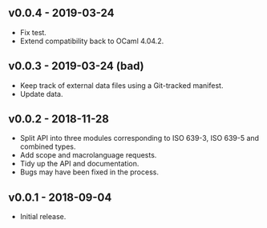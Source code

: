 ## v0.0.4 - 2019-03-24

- Fix test.
- Extend compatibility back to OCaml 4.04.2.

## v0.0.3 - 2019-03-24 (bad)

- Keep track of external data files using a Git-tracked manifest.
- Update data.

## v0.0.2 - 2018-11-28

- Split API into three modules corresponding to ISO 639-3, ISO 639-5 and
  combined types.
- Add scope and macrolanguage requests.
- Tidy up the API and documentation.
- Bugs may have been fixed in the process.

## v0.0.1 - 2018-09-04

- Initial release.
